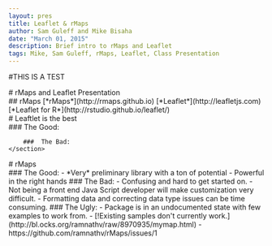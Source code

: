 ```yaml
---
layout: pres
title: Leaflet & rMaps
author: Sam Guleff and Mike Bisaha
date: "March 01, 2015"
description: Brief intro to rMaps and Leaflet
tags: Mike, Sam Guleff, rMaps, Leaflet, Class Presentation
---
```

#THIS IS A TEST

<section>
	<section>
		# rMaps and Leaflet Presentation
	</section>
	<section>
		## rMaps
		[*rMaps*](http://rmaps.github.io)
		[*Leaflet*](http://leafletjs.com)
		[*Leaflet for R*](http://rstudio.github.io/leaflet/)
	</section>
</section>

<section>
	<section>
		# Leaftlet is the best
	</section>
	<section>
		### The Good:
		
		###  The Bad:
	</section>
</section>

<section>
	<section>
		# rMaps
	</section>
	<section>
		### The Good:
			- *Very* preliminary library with a ton of potential
			- Powerful in the right hands
		###  The Bad:
			- Confusing and hard to get started on.
			- Not being a front end Java Script developer will make customization very difficult.
			- Formatting data and correcting data type issues can be time consuming.
		### The Ugly:
			- Package is in an undocumented state with few examples to work from.
			- [!Existing samples don't currently work.](http://bl.ocks.org/ramnathv/raw/8970935/mymap.html)
				- https://github.com/ramnathv/rMaps/issues/1
	</section>
</section>






